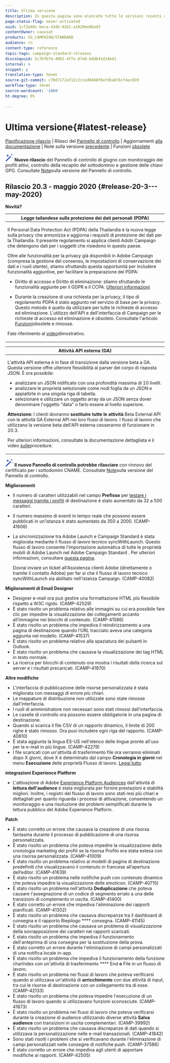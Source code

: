 ```yaml
---
title: Ultima versione
description: In questa pagina sono elencate tutte le versioni recenti di  Adobe Campaign Standard.
page-status-flag: never-activated
uuid: 1cf2e40c-beca-43db-8261-a1820ee86ad3
contentOwner: sauviat
products: SG_CAMPAIGN/STANDARD
audience: rn
content-type: reference
topic-tags: campaign-standard-releases
discoiquuid: 5c7bfb74-4002-4ffe-87e8-bddb41d34b41
internal: n
snippet: y
translation-type: tm+mt
source-git-commit: c70d7172af12c2ccad0468f0afdba87bcf4ac839
workflow-type: tm+mt
source-wordcount: '1060'
ht-degree: 0%

---
```



# Ultima versione{#latest-release}

[Pianificazione rilascio](../../rn/using/release-planning.md) | Rilasci del [Pannello di controllo](https://docs.adobe.com/content/help/en/control-panel/using/release-notes.html) | Aggiornamenti [alla documentazione](../../rn/using/documentation-updates.md) | Note sulla versione [precedente](../../rn/using/release-notes-2020.md) | Funzioni [obsolete](../../rn/using/deprecated-features.md)

![](assets/do-not-localize/cp-icon.png) **Nuovo rilascio** del Pannello di controllo di giugno con monitoraggio dei profili attivi, controllo della recapito del sottodominio e gestione delle chiavi GPG. Consultate [Note](https://docs.adobe.com/content/help/en/control-panel/using/release-notes.html)sulla versione del Pannello di controllo.

## Rilascio 20.3 - maggio 2020 {#release-20-3---may-2020}

**Novità?**

<table> 
<thead> 
<tr> 
<th> <strong>Legge tailandese sulla protezione dei dati personali (PDPA)</strong><br /> </th> 
</tr> 
</thead> 
<tbody> 
<tr> 
<td> <p>Il Personal Data Protection Act (PDPA) della Thailandia è la nuova legge sulla privacy che armonizza e aggiorna i requisiti di protezione dei dati per la Thailandia. Il presente regolamento si applica  clienti Adobi Campaign che detengono dati per i soggetti che risiedono in questo paese.</p>
<p>Oltre alle funzionalità per la privacy già disponibili in  Adobe Campaign (compresa la gestione del consenso, le impostazioni di conservazione dei dati e i ruoli utente), stiamo sfruttando questa opportunità per includere funzionalità aggiuntive, per facilitare la preparazione del PDPA:</p>
<ul>
<li>Diritto di accesso e Diritto di eliminazione: stiamo sfruttando le funzionalità aggiunte per il GDPR e il CCPA. <a href="https://helpx.adobe.com/content/help/en/campaign/kb/acs-privacy.html#righttoaccess">Ulteriori informazioni</a> </li>
<li><p>Durante la creazione di una richiesta per la privacy, il tipo di regolamento PDPA è stato aggiunto nel servizio di base per la privacy. Questo metodo è quello da utilizzare per tutte le richieste di accesso ed eliminazione. L'utilizzo dell'API e dell'interfaccia di Campaign per le richieste di accesso ed eliminazione è obsoleto.  Consultate l'articolo <a href="../../rn/using/deprecated-features.md">Funzioni</a>obsolete e rimosse.</p></li>
</ul>
<p>Fate riferimento al <a href="https://docs.adobe.com/content/help/en/campaign-learn/campaign-standard-tutorials/privacy/privacy-overview.html">video</a>dimostrativo.</p>
</td> 
</tr> 
</tbody> 
</table>

<table> 
<thead> 
<tr> 
<th> <strong>Attività API esterna (GA)</strong><br /> </th> 
</tr> 
</thead> 
<tbody> 
<tr> 
  <td> <p>L'attività API <strong></strong> esterna è in fase di transizione dalla versione beta a GA. Questa versione offre ulteriore flessibilità al parser del corpo di risposta JSON. È ora possibile:</p>
<ul>
<li>analizzare un JSON nidificato con una profondità massima di 10 livelli. </li>
<li>analizzare le proprietà selezionate come nodi foglia da un JSON e appiattirle in una singola riga di tabella.</li>
<li>selezionare e utilizzare un oggetto array da un JSON senza dover denominare l'oggetto "data" o farlo essere al livello superiore.</li>
</ul>
<p><strong>Attenzione:</strong> I clienti dovranno <strong>sostituire tutte le attività</strong> Beta External API con le attività GA External API nei loro flussi di lavoro.  I flussi di lavoro che utilizzano la versione beta dell'API esterna cesseranno di funzionare in 20.3.</p>
<p>Per ulteriori informazioni, consultate la documentazione <a href="../../automating/using/external-api.md"></a> dettagliata e il video <a href="https://docs.adobe.com/content/help/en/campaign-learn/campaign-standard-tutorials/managing-processes-and-data/data-management-activities/external-api-activity.html">sulle</a>procedure.</p>
</td> 
</tr> 
</tbody> 
</table>

![](assets/do-not-localize/cp-icon.png) **Il nuovo Pannello di controllo potrebbe rilasciare** con rinnovo del certificato per i sottodomini CNAME. Consultate [Note](https://docs.adobe.com/content/help/en/control-panel/using/release-notes.html)sulla versione del Pannello di controllo.

**Miglioramenti**

* Il numero di caratteri utilizzabili nel campo **Prefisso** per [testare i messaggi tramite i profili](../../sending/using/testing-messages-using-target.md) di destinazione è stato aumentato da 32 a 500 caratteri.
* Il numero massimo di eventi in tempo reale che possono essere pubblicati in un’istanza è stato aumentato da 350 a 2000. (CAMP-41608)
* La sincronizzazione tra Adobe Launch e Campaign Standard è stata migliorata mediante il flusso di lavoro tecnico syncWithLaunch. Questo flusso di lavoro consente l’importazione automatica di tutte le proprietà mobili di Adobe Launch nel Adobe Campaign Standard . Per ulteriori informazioni, consultare [questa pagina](../../administration/using/technical-workflows.md).

   Dovrai inviare un ticket all&#39;Assistenza clienti Adobe (direttamente o tramite il contatto Adobe) per far sì che il flusso di lavoro tecnico syncWithLaunch sia abilitato nell&#39;istanza Campaign. (CAMP-40082)

**Miglioramenti di Email Designer**

* Designer e-mail ora può gestire una formattazione HTML più flessibile rispetto a W3C rigido. (CAMP-42529)
* È stato risolto un problema relativo alle immagini [](../../designing/using/links.md#inserting-a-link) su cui era possibile fare clic per impedire la visualizzazione dei collegamenti accanto all’immagine nei blocchi di contenuto. (CAMP-41586)
* È stato risolto un problema che impediva il reindirizzamento a una pagina di destinazione quando l’URL [](../../designing/using/links.md#about-tracked-urls) tracciato aveva una categoria aggiunta nel modello. (CAMP-41537)
* È stato risolto un problema relativo alla spaziatura dei pulsanti in Outlook.
* È stato risolto un problema che causava la visualizzazione dei tag HTML in testo normale.
* La ricerca per blocchi di contenuto ora mostra i risultati della ricerca sul server e i risultati precaricati. (CAMP-41870)

**Altre modifiche**

* L&#39;interfaccia di pubblicazione delle risorse personalizzata è stata migliorata con messaggi di errore più chiari.
* Le mappature di distribuzione non utilizzate sono state rimosse dall&#39;interfaccia.
* I ruoli di amministratore non necessari sono stati rimossi dall&#39;interfaccia.
* Le caselle di controllo ora possono essere obbligatorie in una pagina di destinazione.
* Quando si scarica il file CSV di un rapporto dinamico, il limite di 200 righe è stato rimosso. Ora puoi includere ogni riga del rapporto. (CAMP-40810)
* È stata aggiunta la lingua ES-US nell&#39;elenco delle lingue pronte all&#39;uso per le e-mail in più lingue. (CAMP-42279)
* I file scaricati con un&#39;attività di trasferimento file ora verranno eliminati dopo X giorni, dove X è determinato dal campo **Cronologia in giorni** nel menu **Esecuzione** delle proprietà Flusso di lavoro. [Leggi tutto](../../automating/using/managing-execution-options.md)

**integrazioni Experience Platform**

* L&#39;attivazione di Adobe [Experience Platform Audiences](../../automating/using/aep-targeting-audiences.md) dall&#39;attività di **lettura dell&#39;audience** è stata migliorata per fornire prestazioni e stabilità migliori. Inoltre, i registri del flusso di lavoro sono stati resi più chiari e dettagliati per quanto riguarda i processi di attivazione, consentendo un monitoraggio e una risoluzione dei problemi semplificati durante la lettura  pubblico del Adobe Experience Platform.

**Patch**

* È stato corretto un errore che causava la creazione di una risorsa fantasma durante il processo di pubblicazione di una risorsa personalizzata.
* È stato risolto un problema che poteva impedire la visualizzazione della cronologia marketing dei profili se la risorsa Profilo era stata estesa con una risorsa personalizzata. (CAMP-41009)
* È stato risolto un problema relativo ai modelli di pagina di destinazione predefiniti che visualizzavano il contenuto in francese all’apertura dell’editor. (CAMP-41639)
* È stato risolto un problema nelle notifiche push con contenuto dinamico che poteva impedire la visualizzazione delle emoticon. (CAMP-40715)
* È stato risolto un problema nell&#39;attività **Deduplicazione** che poteva causare l&#39;assegnazione di un codice di segmento errato a una delle transizioni di complemento in uscita. (CAMP-41400)
* È stato corretto un errore che impediva l&#39;eliminazione dei rapporti pianificati. (CAMP-41302)
* È stato risolto un problema che causava discrepanze tra il dashboard di consegna e il rapporto Riepilogo **** consegna. (CAMP-41145)
* È stato risolto un problema che causava un problema di visualizzazione della sovrapposizione dei caratteri nei rapporti scaricati.
* È stato risolto un problema che impediva il funzionamento dell&#39;anteprima di una consegna per la sostituzione della prova.
* È stato corretto un errore durante l&#39;eliminazione di campi personalizzati di una notifica locale in-app.
* È stato risolto un problema che impediva il funzionamento della funzione charIndex con un&#39;attività di trasferimento **** End **o** File in un flusso di lavoro.
* È stato risolto un problema nei flussi di lavoro che poteva verificarsi quando si utilizzava un&#39;attività di **arricchimento** con due attività di input, tra cui le risorse di destinazione con un collegamento tra di esse. (CAMP-42133)
* È stato risolto un problema che poteva impedire l&#39;esecuzione di un flusso di lavoro quando si utilizzavano funzioni sconosciute. (CAMP-41873)
* È stato risolto un problema nei flussi di lavoro che poteva verificarsi durante la creazione di audience utilizzando diverse attività **Salva audience** con transizioni in uscita complementari. (CAMP-39992)
* È stato risolto un problema che causava discrepanze di dati quando si utilizzava la personalizzazione nelle e-mail transazionali. (CAMP-41842)
* Sono stati risolti i problemi che si verificavano durante l&#39;eliminazione di campi personalizzati nelle consegne di notifiche push. (CAMP-37586)
* È stato corretto un errore che impediva agli utenti di apportare modifiche ai rapporti. (CAMP-42505)
